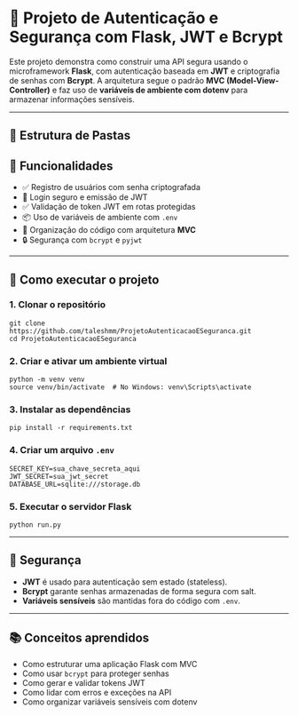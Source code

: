 # 🔐 Projeto de Autenticação e Segurança com Flask, JWT e Bcrypt

Este projeto demonstra como construir uma API segura usando o microframework **Flask**, com autenticação baseada em **JWT** e criptografia de senhas com **Bcrypt**. A arquitetura segue o padrão **MVC (Model-View-Controller)** e faz uso de **variáveis de ambiente com dotenv** para armazenar informações sensíveis.

---

## 📁 Estrutura de Pastas


## 🧪 Funcionalidades

- ✅ Registro de usuários com senha criptografada
- 🔐 Login seguro e emissão de JWT
- ✅ Validação de token JWT em rotas protegidas
- 📦 Uso de variáveis de ambiente com `.env`
- 🧱 Organização do código com arquitetura **MVC**
- 🔒 Segurança com `bcrypt` e `pyjwt`

---

## 🚀 Como executar o projeto

### 1. Clonar o repositório

```
git clone https://github.com/taleshmm/ProjetoAutenticacaoESeguranca.git
cd ProjetoAutenticacaoESeguranca
```

### 2. Criar e ativar um ambiente virtual

```
python -m venv venv
source venv/bin/activate  # No Windows: venv\Scripts\activate
```

### 3. Instalar as dependências

```
pip install -r requirements.txt
```

### 4. Criar um arquivo `.env`

```
SECRET_KEY=sua_chave_secreta_aqui
JWT_SECRET=sua_jwt_secret
DATABASE_URL=sqlite:///storage.db
```

### 5. Executar o servidor Flask

```
python run.py
```

---

## 🔐 Segurança

* **JWT** é usado para autenticação sem estado (stateless).
* **Bcrypt** garante senhas armazenadas de forma segura com salt.
* **Variáveis sensíveis** são mantidas fora do código com `.env`.

---

## 📚 Conceitos aprendidos

* Como estruturar uma aplicação Flask com MVC
* Como usar `bcrypt` para proteger senhas
* Como gerar e validar tokens JWT
* Como lidar com erros e exceções na API
* Como organizar variáveis sensíveis com dotenv


